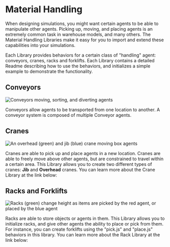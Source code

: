 # Material Handling

When designing simulations, you might want certain agents to be able to manipulate other agents. Picking up, moving, and placing agents is an extremely common task in warehouse models, and many others. The Material Handling Libraries make it easy for you to import and extend these capabilities into your simulations.

Each Library provides behaviors for a certain class of "handling" agent: conveyors, cranes, racks and forklifts. Each Library contains a detailed Readme describing how to use the behaviors, and initializes a simple example to demonstrate the functionality.

## Conveyors

![Conveyors moving, sorting, and diverting agents](https://cdn-us1.hash.ai/site/docs/conveyors.gif)

Conveyors allow agents to be transported from one location to another. A conveyor system is composed of multiple Conveyor agents.

<Embed url="https://hash.ai/@hash/convey" caption="" />

## Cranes

![An overhead \(green\) and jib \(blue\) crane moving box agents](https://cdn-us1.hash.ai/site/docs/cranes.gif)

Cranes are able to pick up and place agents in a new location. Cranes are able to freely move above other agents, but are constrained to travel within a certain area. This Library allows you to create two different types of cranes: **Jib** and **Overhead** cranes. You can learn more about the Crane Library at the link below:

<Embed url="https://hash.ai/@hash/cranes" caption="" />

## Racks and Forklifts

![Racks \(green\) change height as items are picked by the red agent, or placed by the blue agent](https://cdn-us1.hash.ai/site/docs/racks.gif)

Racks are able to store objects or agents in them. This Library allows you to initialize racks, and give other agents the ability to place or pick from them. For instance, you can create forklifts using the "pick.js" and "place.js" behaviors in this library. You can learn more about the Rack Library at the link below:

<Embed url="https://hash.ai/@hash/racks" caption="" />

